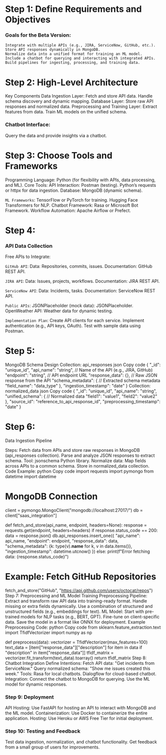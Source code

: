 # Step 1: Define Requirements and Objectives

### Goals for the Beta Version:
    Integrate with multiple APIs (e.g., JIRA, ServiceNow, GitHub, etc.).
    Store API responses dynamically in MongoDB.
    Normalize data into a unified format for training an ML model.
    Include a chatbot for querying and interacting with integrated APIs.
    Build pipelines for ingesting, processing, and training data.


# Step 2: High-Level Architecture

Key Components
Data Ingestion Layer:
Fetch and store API data.
Handle schema discovery and dynamic mapping.
Database Layer:
Store raw API responses and normalized data.
Preprocessing and Training Layer:
Extract features from data.
Train ML models on the unified schema.


### Chatbot Interface:
Query the data and provide insights via a chatbot.

# Step 3: Choose Tools and Frameworks
Programming Language:
Python (for flexibility with APIs, data processing, and ML).
Core Tools:
API Interaction:
Postman (testing).
Python’s requests or httpx for data ingestion.
Database: MongoDB (dynamic schema).

`ML Frameworks`:
TensorFlow or PyTorch for training.
Hugging Face Transformers for NLP.
Chatbot Framework: Rasa or Microsoft Bot Framework.
Workflow Automation: Apache Airflow or Prefect.


# Step 4: 

### API Data Collection

Free APIs to Integrate:

`GitHub API`:
Data: Repositories, commits, issues.
Documentation: GitHub REST API.

`JIRA API`:
Data: Issues, projects, workflows.
Documentation: JIRA REST API.

`ServiceNow API`:
Data: Incidents, tasks.
Documentation: ServiceNow REST API.

`Public APIs`:
JSONPlaceholder (mock data): JSONPlaceholder.
OpenWeather API: Weather data for dynamic testing.

`Implementation Plan`:
Create API clients for each service.
Implement authentication (e.g., API keys, OAuth).
Test with sample data using Postman.

# Step 5: 

MongoDB Schema Design
Collection: api_responses
json
Copy code
{
  "_id": "unique_id",
  "api_name": "string",  // Name of the API (e.g., JIRA, GitHub)
  "endpoint": "string",  // API endpoint URL
  "response_data": {},   // Raw JSON response from the API
  "schema_metadata": {   // Extracted schema metadata
    "field_name": "data_type"
  },
  "ingestion_timestamp": "date"
}
Collection: normalized_data
json
Copy code
{
  "_id": "unique_id",
  "api_name": "string",
  "unified_schema": {   // Normalized data
    "field1": "value1",
    "field2": "value2"
  },
  "source_id": "reference_to_api_response_id",
  "preprocessing_timestamp": "date"
}


# Step 6: 

Data Ingestion Pipeline

Steps:
Fetch data from APIs and store raw responses in MongoDB (api_responses collection).
Parse and analyze JSON responses to extract schema.
Tool: jsonschema Python library.
Normalize data:
Map fields across APIs to a common schema.
Store in normalized_data collection.
Code Example:
python
Copy code
import requests
import pymongo
from datetime import datetime

# MongoDB Connection
client = pymongo.MongoClient("mongodb://localhost:27017/")
db = client["saas_integration"]

def fetch_and_store(api_name, endpoint, headers=None):
    response = requests.get(endpoint, headers=headers)
    if response.status_code == 200:
        data = response.json()
        db.api_responses.insert_one({
            "api_name": api_name,
            "endpoint": endpoint,
            "response_data": data,
            "schema_metadata": {k: type(v).__name__ for k, v in data.items()},
            "ingestion_timestamp": datetime.utcnow()
        })
    else:
        print(f"Error fetching data: {response.status_code}")

# Example: Fetch GitHub Repositories
fetch_and_store("GitHub", "https://api.github.com/users/octocat/repos")
Step 7: Preprocessing and ML Model Training
Preprocessing Pipeline:
Extract and transform raw API data into training-ready format.
Handle missing or extra fields dynamically.
Use a combination of structured and unstructured fields (e.g., embeddings for text).
ML Model:
Start with pre-trained models for NLP tasks (e.g., BERT, GPT).
Fine-tune on client-specific data.
Save the model in a format like ONNX for deployment.
Example Preprocessing Code:
python
Copy code
from sklearn.feature_extraction.text import TfidfVectorizer
import numpy as np

def preprocess(data):
    vectorizer = TfidfVectorizer(max_features=100)
    text_data = [item["response_data"]["description"] for item in data if "description" in item["response_data"]]
    tfidf_matrix = vectorizer.fit_transform(text_data).toarray()
    return tfidf_matrix
Step 8: Chatbot Integration
Define Intentions:
Fetch API data: "Get incidents from ServiceNow."
Query normalized schema: "Show me issues created this week."
Tools:
Rasa for local chatbots.
Dialogflow for cloud-based chatbot.
Integration:
Connect the chatbot to MongoDB for querying.
Use the ML model for dynamic responses.

### Step 9: Deployment
API Hosting:
Use FastAPI for hosting an API to interact with MongoDB and the ML model.
Containerization:
Use Docker to containerize the entire application.
Hosting:
Use Heroku or AWS Free Tier for initial deployment.


### Step 10: Testing and Feedback
Test data ingestion, normalization, and chatbot functionality.
Get feedback from a small group of users for improvements.
